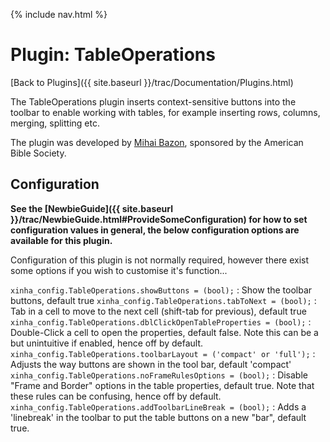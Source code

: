{% include nav.html %}

# Plugin: TableOperations

[Back to Plugins]({{ site.baseurl }}/trac/Documentation/Plugins.html)

The TableOperations plugin inserts context-sensitive buttons into the toolbar to enable working with tables, for example inserting rows, columns, merging, splitting etc.

The plugin was developed by [Mihai Bazon](http://dynarch.com), sponsored by the American Bible Society.

## Configuration

**See the [NewbieGuide]({{ site.baseurl }}/trac/NewbieGuide.html#ProvideSomeConfiguration) for how to set configuration values in general, the below configuration options are available for this plugin.**

Configuration of this plugin is not normally required, however there exist some options if you wish to customise it's function...

   
  `xinha_config.TableOperations.showButtons = (bool);`
  :    Show the toolbar buttons, default true
  `xinha_config.TableOperations.tabToNext = (bool);`
  :    Tab in a cell to move to the next cell (shift-tab for previous), default true
  `xinha_config.TableOperations.dblClickOpenTableProperties = (bool);`
  :    Double-Click a cell to open the properties, default false.  Note this can be a but unintuitive if enabled, hence off by default.
  `xinha_config.TableOperations.toolbarLayout = ('compact' or 'full');`
  :    Adjusts the way buttons are shown in the tool bar, default 'compact'
  `xinha_config.TableOperations.noFrameRulesOptions = (bool);`
  :    Disable "Frame and Border" options in the table properties, default true.  Note that these rules can be confusing, hence off by default.
  `xinha_config.TableOperations.addToolbarLineBreak = (bool);`
  :    Adds a 'linebreak' in the toolbar to put the table buttons on a new "bar", default true.

